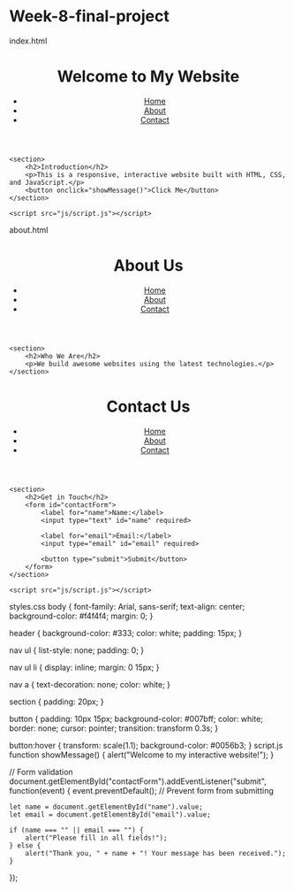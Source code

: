 # Week-8-final-project
index.html
<!DOCTYPE html>
<html lang="en">
<head>
    <meta charset="UTF-8">
    <meta name="viewport" content="width=device-width, initial-scale=1.0">
    <title>Home - Faheem7</title>
    <link rel="stylesheet" href="css/styles.css">
</head>
<body>
    <header>
        <h1>Welcome to My Website</h1>
        <nav>
            <ul>
                <li><a href="index.html">Home</a></li>
                <li><a href="about.html">About</a></li>
                <li><a href="contact.html">Contact</a></li>
            </ul>
        </nav>
    </header>

    <section>
        <h2>Introduction</h2>
        <p>This is a responsive, interactive website built with HTML, CSS, and JavaScript.</p>
        <button onclick="showMessage()">Click Me</button>
    </section>

    <script src="js/script.js"></script>
</body>
</html>
about.html
<!DOCTYPE html>
<html lang="en">
<head>
    <meta charset="UTF-8">
    <meta name="viewport" content="width=device-width, initial-scale=1.0">
    <title>About - My Website</title>
    <link rel="stylesheet" href="css/styles.css">
</head>
<body>
    <header>
        <h1>About Us</h1>
        <nav>
            <ul>
                <li><a href="index.html">Home</a></li>
                <li><a href="about.html">About</a></li>
                <li><a href="contact.html">Contact</a></li>
            </ul>
        </nav>
    </header>

    <section>
        <h2>Who We Are</h2>
        <p>We build awesome websites using the latest technologies.</p>
    </section>
</body>
</html>
<!DOCTYPE html>
<html lang="en">
<head>
    <meta charset="UTF-8">
    <meta name="viewport" content="width=device-width, initial-scale=1.0">
    <title>Contact - My Website</title>
    <link rel="stylesheet" href="css/styles.css">
</head>
<body>
    <header>
        <h1>Contact Us</h1>
        <nav>
            <ul>
                <li><a href="index.html">Home</a></li>
                <li><a href="about.html">About</a></li>
                <li><a href="contact.html">Contact</a></li>
            </ul>
        </nav>
    </header>

    <section>
        <h2>Get in Touch</h2>
        <form id="contactForm">
            <label for="name">Name:</label>
            <input type="text" id="name" required>
            
            <label for="email">Email:</label>
            <input type="email" id="email" required>

            <button type="submit">Submit</button>
        </form>
    </section>

    <script src="js/script.js"></script>
</body>
</html>
styles.css
body {
    font-family: Arial, sans-serif;
    text-align: center;
    background-color: #f4f4f4;
    margin: 0;
}

header {
    background-color: #333;
    color: white;
    padding: 15px;
}

nav ul {
    list-style: none;
    padding: 0;
}

nav ul li {
    display: inline;
    margin: 0 15px;
}

nav a {
    text-decoration: none;
    color: white;
}

section {
    padding: 20px;
}

button {
    padding: 10px 15px;
    background-color: #007bff;
    color: white;
    border: none;
    cursor: pointer;
    transition: transform 0.3s;
}

button:hover {
    transform: scale(1.1);
    background-color: #0056b3;
}
script.js
function showMessage() {
    alert("Welcome to my interactive website!");
}

// Form validation
document.getElementById("contactForm").addEventListener("submit", function(event) {
    event.preventDefault(); // Prevent form from submitting

    let name = document.getElementById("name").value;
    let email = document.getElementById("email").value;

    if (name === "" || email === "") {
        alert("Please fill in all fields!");
    } else {
        alert("Thank you, " + name + "! Your message has been received.");
    }
});




